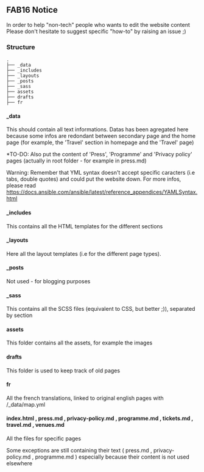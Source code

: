 ## FAB16 Notice

In order to help "non-tech" people who wants to edit the website content
Please don't hesitate to suggest specific "how-to" by raising an issue ;)

### Structure

```
.
├── _data
├── _includes
├── _layouts
├── _posts
├── _sass
├── assets
├── drafts
├── fr

```

#### _data

This should contain all text informations. Datas has been agregated here because some infos are redondant between secondary page and the home page (for example, the 'Travel' section in homepage and the 'Travel' page)

*TO-DO: Also put the content of 'Press', 'Programme' and 'Privacy policy' pages (actually in root folder - for example in press.md)

Warning: Remember that YML syntax doesn't accept specific caracters (i.e tabs, double quotes) and could put the website down.
For more infos, please read https://docs.ansible.com/ansible/latest/reference_appendices/YAMLSyntax.html

#### _includes
This contains all the HTML templates for the different sections

#### _layouts

Here all the layout templates (i.e for the different page types).

#### _posts
Not used - for blogging purposes

#### _sass
This contains all the SCSS files (equivalent to CSS, but better ;)), separated by section

#### assets
This folder contains all the assets, for example the images

#### drafts
This folder is used to keep track of old pages

#### fr
All the french translations, linked to original english pages with /_data/map.yml

#### index.html , press.md , privacy-policy.md , programme.md , tickets.md , travel.md , venues.md 
All the files for specific pages

Some exceptions are still containing their text ( press.md , privacy-policy.md , programme.md ) especially because their content is not used elsewhere